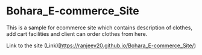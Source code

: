 # Bohara_E-commerce_Site
This is a sample for ecommerce site which contains description of clothes, add cart facilities and client can order clothes from here.


Link to the site 
(Link)[https://ranjeev20.github.io/Bohara_E-commerce_Site/)
